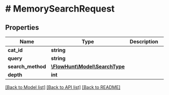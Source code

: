 # # MemorySearchRequest

## Properties

Name | Type | Description | Notes
------------ | ------------- | ------------- | -------------
**cat_id** | **string** |  | [optional]
**query** | **string** |  | [optional]
**search_method** | [**\FlowHunt\Model\SearchType**](SearchType.md) |  | [optional]
**depth** | **int** |  | [optional]

[[Back to Model list]](../../README.md#models) [[Back to API list]](../../README.md#endpoints) [[Back to README]](../../README.md)
